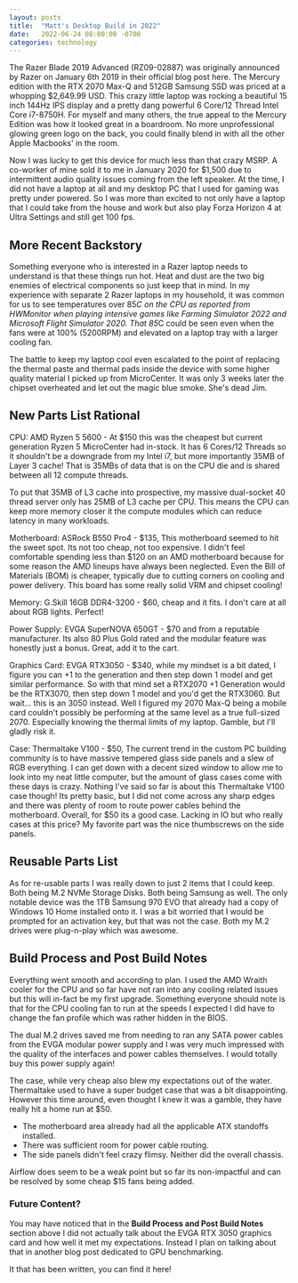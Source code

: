 ```yaml
---
layout: posts
title:  "Matt's Desktop Build in 2022"
date:   2022-06-24 08:00:00 -0700
categories: technology
---
```

The Razer Blade 2019 Advanced (RZ09-02887) was originally announced by Razer on January 6th 2019 in their official blog post here. The Mercury edition with the RTX 2070 Max-Q and 512GB Samsung SSD was priced at a whopping $2,649.99 USD. This crazy little laptop was rocking a beautiful 15 inch 144Hz IPS display and a pretty dang powerful 6 Core/12 Thread Intel Core i7-8750H. For myself and many others, the true appeal to the Mercury Edition was how it looked great in a boardroom. No more unprofessional glowing green logo on the back, you could finally blend in with all the other Apple Macbooks' in the room.

Now I was lucky to get this device for much less than that crazy MSRP. A co-worker of mine sold it to me in January 2020 for $1,500 due to intermittent audio quality issues coming from the left speaker. At the time, I did not have a laptop at all and my desktop PC that I used for gaming was pretty under powered. So I was more than excited to not only have a laptop that I could take from the house and work but also play Forza Horizon 4 at Ultra Settings and still get 100 fps.

## More Recent Backstory

Something everyone who is interested in a Razer laptop needs to understand is that these things run hot. Heat and dust are the two big enemies of electrical components so just keep that in mind. In my experience with separate 2 Razer laptops in my household, it was common for us to see temperatures over 85*C on the CPU as reported from HWMonitor when playing intensive games like Farming Simulator 2022 and Microsoft Flight Simulator 2020. That 85*C could be seen even when the fans were at 100% (5200RPM) and elevated on a laptop tray with a larger cooling fan.

The battle to keep my laptop cool even escalated to the point of replacing the thermal paste and thermal pads inside the device with some higher quality material I picked up from MicroCenter. It was only 3 weeks later the chipset overheated and let out the magic blue smoke. She's dead Jim.

## New Parts List Rational

CPU: AMD Ryzen 5 5600 - At $150 this was the cheapest but current generation Ryzen 5 MicroCenter had in-stock. It has 6 Cores/12 Threads so it shouldn't be a downgrade from my Intel i7, but more importantly 35MB of Layer 3 cache!  That is 35MBs of data that is on the CPU die and is shared between all 12 compute threads.

To put that 35MB of L3 cache into prospective, my massive dual-socket 40 thread server only has 25MB of L3 cache per CPU. This means the CPU can keep more memory closer it the compute modules which can reduce latency in many workloads.

Motherboard: ASRock B550 Pro4 - $135, This motherboard seemed to hit the sweet spot. Its not too cheap, not too expensive. I didn't feel comfortable spending less than $120 on an AMD motherboard because for some reason the AMD lineups have always been neglected. Even the Bill of Materials (BOM) is cheaper, typically due to cutting corners on cooling and power delivery. This board has some really solid VRM and chipset cooling!

Memory: G.Skill 16GB DDR4-3200 - $60, cheap and it fits. I don't care at all about RGB lights. Perfect!

Power Supply: EVGA SuperNOVA 650GT - $70 and from a reputable manufacturer. Its also 80 Plus Gold rated and the modular feature was honestly just a bonus. Great, add it to the cart.

Graphics Card: EVGA RTX3050 - $340, while my mindset is a bit dated, I figure you can +1 to the generation and then step down 1 model and get similar performance. So with that mind set a RTX2070 +1 Generation would be the RTX3070, then step down 1 model and you'd get the RTX3060. But wait... this is an 3050 instead. Well I figured my 2070 Max-Q being a mobile card couldn't possibly be performing at the same level as a true full-sized 2070. Especially knowing the thermal limits of my laptop. Gamble, but I'll gladly risk it.

Case: Thermaltake V100 - $50, The current trend in the custom PC building community is to have massive tempered glass side panels and a slew of RGB everything. I can get down with a decent sized window to allow me to look into my neat little computer, but the amount of glass cases come with these days is crazy. Nothing I've said so far is about this Thermaltake V100 case though! Its pretty basic, but I did not come across any sharp edges and there was plenty of room to route power cables behind the motherboard.
Overall, for $50 its a good case. Lacking in IO but who really cases at this price? My favorite part was the nice thumbscrews on the side panels.

## Reusable Parts List

As for re-usable parts I was really down to just 2 items that I could keep. Both being M.2 NVMe Storage Disks. Both being Samsung as well. The only notable device was the 1TB Samsung 970 EVO that already had a copy of Windows 10 Home installed onto it. I was a bit worried that I would be prompted for an activation key, but that was not the case. Both my M.2 drives were plug-n-play which was awesome.

## Build Process and Post Build Notes

Everything went smooth and according to plan. I used the AMD Wraith cooler for the CPU and so far have not ran into any cooling related issues but this will in-fact be my first upgrade. Something everyone should note is that for the CPU cooling fan to run at the speeds I expected I did have to change the fan profile which was rather hidden in the BIOS.

The dual M.2 drives saved me from needing to ran any SATA power cables from the EVGA modular power supply and I was very much impressed with the quality of the interfaces and power cables themselves. I would totally buy this power supply again!

The case, while very cheap also blew my expectations out of the water. Thermaltake used to have a super budget case that was a bit disappointing. However this time around, even thought I knew it was a gamble, they have really hit a home run at $50.

- The motherboard area already had all the applicable ATX standoffs installed.
- There was sufficient room for power cable routing.
- The side panels didn't feel crazy flimsy. Neither did the overall chassis.

Airflow does seem to be a weak point but so far its non-impactful and can be resolved by some cheap $15 fans being added.

### Future Content?

You may have noticed that in the **Build Process and Post Build Notes** section above I did not actually talk about the EVGA RTX 3050 graphics card and how well it met my expectations. Instead I plan on talking about that in another blog post dedicated to GPU benchmarking.

It that has been written, you can find it here!

